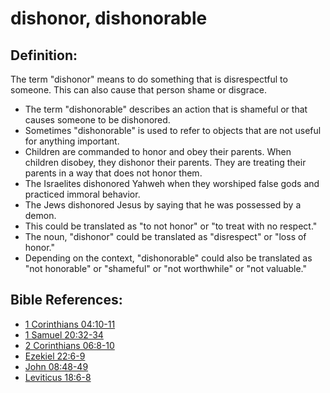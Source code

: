 # dishonor, dishonorable #

## Definition: ##

The term "dishonor" means to do something that is disrespectful to someone. This can also cause that person shame or disgrace.

* The term "dishonorable" describes an action that is shameful or that causes someone to be dishonored.
* Sometimes "dishonorable" is used to refer to objects that are not useful for anything important.
* Children are commanded to honor and obey their parents. When children disobey, they dishonor their parents. They are treating their parents in a way that does not honor them.
* The Israelites dishonored Yahweh when they worshiped false gods and practiced immoral behavior.
* The Jews dishonored Jesus by saying that he was possessed by a demon.
* This could be translated as "to not honor" or "to treat with no respect."
* The noun, "dishonor" could be translated as "disrespect" or "loss of honor."
* Depending on the context, "dishonorable" could also be translated as "not honorable" or "shameful" or "not worthwhile" or "not valuable."



## Bible References: ##

* [1 Corinthians 04:10-11](en/tn/1co/help/04/10)
* [1 Samuel 20:32-34](en/tn/1sa/help/20/32)
* [2 Corinthians 06:8-10](en/tn/2co/help/06/08)
* [Ezekiel 22:6-9](en/tn/ezk/help/22/06)
* [John 08:48-49](en/tn/jhn/help/08/48)
* [Leviticus 18:6-8](en/tn/lev/help/18/06)